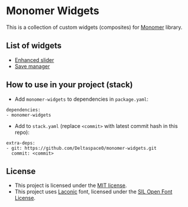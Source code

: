 # Monomer Widgets

This is a collection of custom widgets (composites) for [Monomer](https://github.com/fjvallarino/monomer) library.

## List of widgets
- [Enhanced slider](readme/enhanced-slider/README.md)
- [Save manager](readme/save-manager/README.md)

## How to use in your project (stack)
- Add `monomer-widgets` to dependencies in `package.yaml`:
```
dependencies:
- monomer-widgets
```
- Add to `stack.yaml` (replace `<commit>` with latest commit hash in this repo):
```
extra-deps:
- git: https://github.com/Deltaspace0/monomer-widgets.git
  commit: <commit>
```

## License
- This project is licensed under the [MIT license](LICENSE).
- This project uses [Laconic](https://www.fontsquirrel.com/fonts/laconic) font, licensed under the [SIL Open Font License](https://www.fontsquirrel.com/license/laconic).
